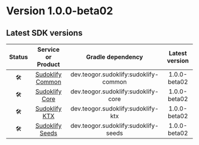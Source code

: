 [//]: # (This file was automatically generated - do not edit)

# Version 1.0.0-beta02

## Latest SDK versions

| Status |                 Service or Product                 |           Gradle dependency           | Latest version |
|:------:|:--------------------------------------------------:|:-------------------------------------:|:--------------:|
|  🛠️   | [Sudoklify Common](../../../html/sudoklify-common) | dev.teogor.sudoklify:sudoklify-common |  1.0.0-beta02  |
|  🛠️   |   [Sudoklify Core](../../../html/sudoklify-core)   |  dev.teogor.sudoklify:sudoklify-core  |  1.0.0-beta02  |
|  🛠️   |    [Sudoklify KTX](../../../html/sudoklify-ktx)    |  dev.teogor.sudoklify:sudoklify-ktx   |  1.0.0-beta02  |
|  🛠️   |  [Sudoklify Seeds](../../../html/sudoklify-seeds)  | dev.teogor.sudoklify:sudoklify-seeds  |  1.0.0-beta02  |
